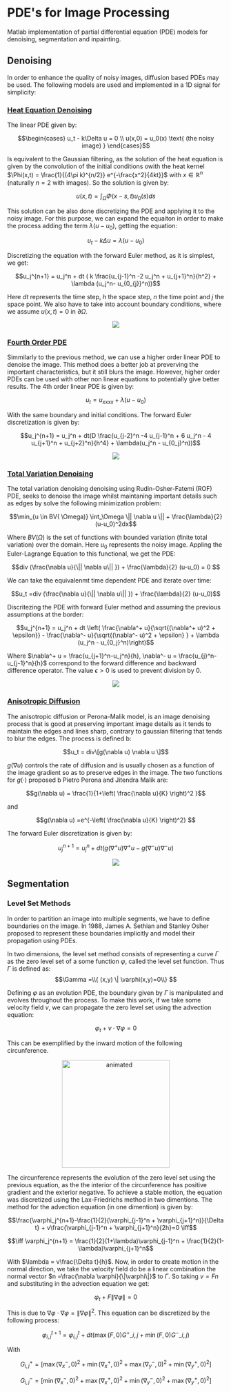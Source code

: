 # PDE's for Image Processing
Matlab implementation of partial differential equation (PDE) models for denoising, segmentation and inpainting.



## Denoising

In order to enhance the quality of noisy images, diffusion based PDEs may be used. The following models are used and implemented in a 1D signal for simplicity:

### [Heat Equation Denoising](code/heat_denoise.m)

The linear PDE given by:

$$\begin{cases} u_t - k\Delta u = 0 \\
u(x,0) = u_0(x) \text{ (the noisy image) }
\end{cases}$$

Is equivalent to the Gaussian filtering, as the solution of the heat equation is given by the convolution of the initial conditions owith the heat kernel $\Phi(x,t) = \frac{1}{(4\pi k)^{n/2}} e^{-\frac{x^2}{4kt}}$ with $x \in \mathbb{R}^n$ (naturally $n=2$ with images). So the solution is given by:

$$u(x,t) = \int_\Omega \Phi(x-s,t) u_0(s)ds$$

This solution can be also done discretizing the PDE and applying it to the noisy image. For this purpose, we can expand the equaiton in order to make the process adding the term $\lambda (u-u_0)$, getting the equation:

$$u_t - k\Delta u = \lambda (u-u_0)$$

Discretizing the equation with the forward Euler method, as it is simplest, we get:

$$u_j^{n+1} = u_j^n + dt ( k \frac{u_{j-1}^n -2 u_j^n + u_{j+1}^n}{h^2} + \lambda (u_j^n- u_{0_{j}}^n))$$

Here $dt$ represents the time step, $h$ the space step, $n$ the time point and $j$ the space point. We also have to take into account boundary conditions, where we assume $u(x,t)=0$ in $\partial \Omega$.


<p align="center">
  <img src="images/Heat_denoised_img.png" />
</p>

### [Fourth Order PDE](code/fourth_order_denoise.m)

Simmilarly to the previous method, we can use a higher order linear PDE to denoise the image. This method does a better job at preverving the important characteristics, but it still blurs the image. However, higher order PDEs can be used with other non linear equations to potentially give better results. The 4th order linear PDE is given by:

$$u_t = u_{xxxx} + \lambda(u-u_0)$$

With the same boundary and initial conditions. The forward Euler discretization is given by:

$$u_j^{n+1} = u_j^n + dt(D \frac{u_{j-2}^n -4 u_{j-1}^n + 6 u_j^n - 4 u_{j+1}^n + u_{j+2}^n}{h^4} + \lambda(u_j^n - u_{0_j}^n))$$

<p align="center">
  <img src="images/4th_denoised_img.png" />
</p>



### [Total Variation Denoising](code/ROF_denoise.m)

The total variation denoising denoising using Rudin-Osher-Fatemi (ROF) PDE, seeks to denoise the image whilst maintaning important details such as edges by solve the following minimization problem:

$$\min_{u \in BV( \Omega)} \int_\Omega \|| \nabla u \|| + \frac{\lambda}{2} (u-u_0)^2dx$$

Where $BV(\Omega)$ is the set of functions with bounded variation (finite total variation) over the domain. Here $u_0$ represents the noisy image. Appling the Euler-Lagrange Equation to this functional, we get the PDE:

$$div (\frac{\nabla u}{\|| \nabla u\|| }) + \frac{\lambda}{2} (u-u_0) = 0 $$

We can take the equivalenmt time dependent PDE and iterate over time:

$$u_t =div (\frac{\nabla u}{\|| \nabla u\|| }) + \frac{\lambda}{2} (u-u_0)$$

Discritezing the PDE with forward Euler method and assuming the previous assumptions at the border:

$$u_j^{n+1} = u_j^n + dt \left( \frac{\nabla^+ u}{\sqrt{(\nabla^+ u)^2 + \epsilon}} - \frac{\nabla^- u}{\sqrt{(\nabla^- u)^2 + \epsilon} } + \lambda (u_j^n - u_{0_j}^n)\right)$$

Where $\nabla^+ u = \frac{u_{j+1}^n-u_j^n}{h}, \nabla^- u = \frac{u_{j}^n-u_{j-1}^n}{h}$ correspond to the forward difference and backward difference operator. The value $\epsilon > 0$ is used to prevent division by 0.


<p align="center">
  <img src="images/ROF_denoised_img.png" />
</p>

### [Anisotropic Diffusion](code/Perona_Malik_denoising.m)

The anisotropic diffusion or Perona-Malik model, is an image denoising process that is good at preserving important image details as it tends to maintain the edges and lines sharp, contrary to gaussian filtering that tends to blur the edges. The process is defined b:

$$u_t = div\[g(\nabla u) \nabla u \]$$

$g(\nabla u)$ controls the rate of diffusion and is usually chosen as a function of the image gradient so as to preserve edges in the image. The two functions for $g(\cdot)$ proposed b Pietro Perona and Jitendra Malik are:

$$g(\nabla u) = \frac{1}{1+\left( \frac{\nabla u}{K} \right)^2 }$$

and

$$g(\nabla u) =e^{-\left( \frac{\nabla u}{K} \right)^2} $$

The forward Euler discretization is given by:

$$u_j^{n+1} =u_j^n + dt(g(\nabla^+ u)\nabla^+ u - g(\nabla^- u)\nabla^- u)$$

<p align="center">
  <img src="images/PeronaMalik_denoised_img.png" />
</p>

## Segmentation

### Level Set Methods

In order to partition an image into multiple segments, we have to define boundaries on the image. In 1988, James A. Sethian and Stanley Osher proposed to represent these boundaries implicitly and model their propagation using PDEs.

In two dimensions, the level set method consists of representing a curve $\Gamma$ as the zero level set of a some function $\varphi$, called the level set function. Thus $\Gamma$ is defined as:
$$\Gamma =\\{ (x,y) \| \varphi(x,y)=0\\} $$

Defining $\varphi$ as an evolution PDE, the boundary given by $\Gamma$ is manipulated and evolves throughout the process. To make this work, if we take some velocity field $v$, we can propagate the zero level set using the advection equation:

$$\varphi_t + v \cdot \nabla \varphi=0$$

This can be exemplified by the inward motion of the following circunference. 

<p align="center">
  <img src="images/circlegif.gif" alt="animated" width='250'/>
</p>

The circunference represents the evolution of the zero level set using the previous equation, as the the interior of the circunference has positive gradient and the exterior negative. To achieve a stable motion, the equation was discretized using the Lax-Friedrichs method in two dimentions. The method for the advection equation (in one dimention) is given by:

$$\frac{\varphi_j^{n+1}-\frac{1}{2}(\varphi_{j-1}^n + \varphi_{j+1}^n)}{\Delta t} + v\frac{\varphi_{j-1}^n + \varphi_{j+1}^n}{2h}=0 \iff$$

$$\iff \varphi_j^{n+1} = \frac{1}{2}(1+\lambda)\varphi_{j-1}^n + \frac{1}{2}(1-\lambda)\varphi_{j+1}^n$$

With $\lambda = v\frac{\Delta t}{h}$. Now, in order to create motion in the normal direction, we take the velocity field do be a linear combination the normal vector $n =\frac{\nabla \varphi}{\|\varphi\|}$ to $\Gamma$. So taking $v=Fn$ and substituting in the advection equation we get:

$$\varphi_t + F\|\nabla \varphi\|=0 $$

This is due to $\nabla \varphi \cdot \nabla \varphi=\|\nabla \varphi\|^2$. This equation can be discretized by the following process:

$$\varphi_{i,j}^{t+1} = \varphi^{t}_{i,j} + dt \left( \max{(F,0)}G^+\_{i,j} + \min{(F,0)}G^-\_{i,j}\right) $$

With

$$G^+_{i,j} = \left[ \max{(\nabla^-_x,0)}^2+\min{(\nabla^+_x,0)}^2  + \max{(\nabla^-_y,0)}^2+\min{(\nabla^+_y,0)}^2 \right] $$

$$G^-_{i,j} = \left[ \min{(\nabla^-_x,0)}^2+\max{(\nabla^+_x,0)}^2  + \min{(\nabla^-_y,0)}^2+\max{(\nabla^+_y,0)}^2 \right] $$
